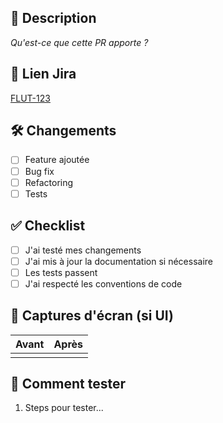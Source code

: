 ## 📝 Description
_Qu'est-ce que cette PR apporte ?_

## 🔗 Lien Jira
[FLUT-123](lien-vers-la-tache-jira)

## 🛠️ Changements
- [ ] Feature ajoutée
- [ ] Bug fix
- [ ] Refactoring
- [ ] Tests

## ✅ Checklist
- [ ] J'ai testé mes changements
- [ ] J'ai mis à jour la documentation si nécessaire
- [ ] Les tests passent
- [ ] J'ai respecté les conventions de code

## 📸 Captures d'écran (si UI)
| Avant | Après |
|-------|-------|
|       |       |

## 🚀 Comment tester
1. Steps pour tester...